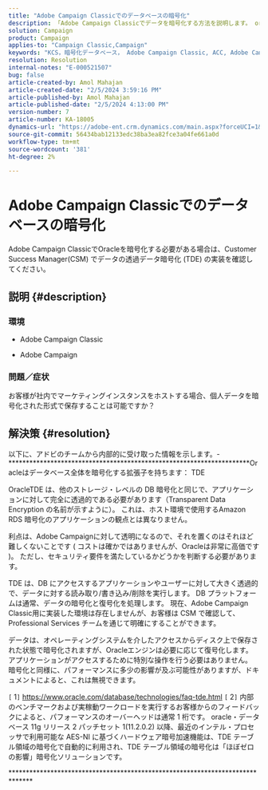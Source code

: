 ```yaml
---
title: "Adobe Campaign Classicでのデータベースの暗号化"
description: 「Adobe Campaign Classicでデータを暗号化する方法を説明します。 oracleの Transparent Data Encryption(TDE) を使用」
solution: Campaign
product: Campaign
applies-to: "Campaign Classic,Campaign"
keywords: "KCS，暗号化データベース， Adobe Campaign Classic, ACC, Adobe Campaign, FAQ,Oracle,OracleTDE"
resolution: Resolution
internal-notes: "E-000521507"
bug: false
article-created-by: Amol Mahajan
article-created-date: "2/5/2024 3:59:16 PM"
article-published-by: Amol Mahajan
article-published-date: "2/5/2024 4:13:00 PM"
version-number: 7
article-number: KA-18005
dynamics-url: "https://adobe-ent.crm.dynamics.com/main.aspx?forceUCI=1&pagetype=entityrecord&etn=knowledgearticle&id=4e81807d-3fc4-ee11-9079-6045bd0063aa"
source-git-commit: 56434bab12133edc38ba3ea82fce3a04fe661a0d
workflow-type: tm+mt
source-wordcount: '381'
ht-degree: 2%

---
```


# Adobe Campaign Classicでのデータベースの暗号化


Adobe Campaign ClassicでOracleを暗号化する必要がある場合は、Customer Success Manager(CSM) でデータの透過データ暗号化 (TDE) の実装を確認してください。

## 説明 {#description}


### <b>環境</b>

- Adobe Campaign Classic


- Adobe Campaign




### <b>問題／症状</b>

お客様が社内でマーケティングインスタンスをホストする場合、個人データを暗号化された形式で保存することは可能ですか？


## 解決策 {#resolution}


以下に、アドビのチームから内部的に受け取った情報を示します。- \*\*\*\*\*\*\*\*\*\*\*\*\*\*\*\*\*\*\*\*\*\*\*\*\*\*\*\*\*\*\*\*\*\*\*\*\*\*\*\*\*\*\*\*\*\*\*\*\*\*\*\*\*\*\*\*\*\*\*\*\*\*\*\*\*\*\*\*\*Oracleはデータベース全体を暗号化する拡張子を持ちます： TDE

OracleTDE は、他のストレージ・レベルの DB 暗号化と同じで、アプリケーションに対して完全に透過的である必要があります（Transparent Data Encryption の名前が示すように）。 これは、ホスト環境で使用するAmazon RDS 暗号化のアプリケーションの観点とは異なりません。

利点は、Adobe Campaignに対して透明になるので、それを置くのはそれほど難しくないことです ( コストは確かではありませんが、Oracleは非常に高価です )。 ただし、セキュリティ要件を満たしているかどうかを判断する必要があります。

TDE は、DB にアクセスするアプリケーションやユーザーに対して大きく透過的で、データに対する読み取り/書き込み/削除を実行します。 DB プラットフォームは通常、データの暗号化と復号化を処理します。 現在、Adobe Campaign Classic用に実装した環境は存在しませんが、お客様は CSM で確認して、Professional Services チームを通じて明確にすることができます。

データは、オペレーティングシステムを介したアクセスからディスク上で保存された状態で暗号化されますが、Oracleエンジンは必要に応じて復号化します。 アプリケーションがアクセスするために特別な操作を行う必要はありません。 暗号化と同様に、パフォーマンスに多少の影響が及ぶ可能性がありますが、ドキュメントによると、これは無視できます。

`[` 1`]`  https://www.oracle.com/database/technologies/faq-tde.html
`[` 2`]`  内部のベンチマークおよび実稼動ワークロードを実行するお客様からのフィードバックによると、パフォーマンスのオーバーヘッドは通常 1 桁です。 oracle・データベース 11g リリース 2 パッチセット 1(11.2.0.2) 以降、最近のインテル・プロセッサで利用可能な AES-NI に基づくハードウェア暗号加速機能は、TDE テーブル領域の暗号化で自動的に利用され、TDE テーブル領域の暗号化は「ほぼゼロの影響」暗号化ソリューションです。

*\*\*\*\*\*\*\*\*\*\*\*\*\*\*\*\*\*\*\*\*\*\*\*\*\*\*\*\*\*\*\*\*\*\*\*\*\*\*\*\*\*\*\*\*\*\*\*\*\*\*\*\*\*\*\*\*\*\*\*\*\*\*\*\*\*\*\*\*\*\*\*\*\*\*\*\*\*
